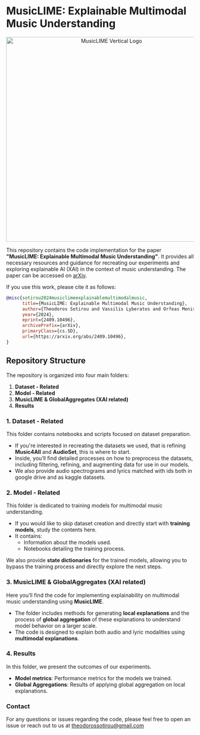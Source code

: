 # MusicLIME: Explainable Multimodal Music Understanding

<div align="center">
  <img src="https://github.com/user-attachments/assets/b1e4c1e2-f2bb-4377-9c13-9eb678fe74b5" alt="MusicLIME Vertical Logo" style="width: 550px; height: auto;">
</div>

This repository contains the code implementation for the paper **"MusicLIME: Explainable Multimodal Music Understanding"**. It provides all necessary resources and guidance for recreating our experiments and exploring explainable AI (XAI) in the context of music understanding.
The paper can be accessed on [arXiv](https://arxiv.org/abs/2409.10496).

If you use this work, please cite it as follows:

```bibtex
@misc{sotirou2024musiclimeexplainablemultimodalmusic,
      title={MusicLIME: Explainable Multimodal Music Understanding}, 
      author={Theodoros Sotirou and Vassilis Lyberatos and Orfeas Menis Mastromichalakis and Giorgos Stamou},
      year={2024},
      eprint={2409.10496},
      archivePrefix={arXiv},
      primaryClass={cs.SD},
      url={https://arxiv.org/abs/2409.10496}, 
}
```
## Repository Structure

The repository is organized into four main folders:

1. **Dataset - Related**
2. **Model - Related**
3. **MusicLIME & GlobalAggregates (XAI related)**
4. **Results**

### 1. Dataset - Related

This folder contains notebooks and scripts focused on dataset preparation. 

- If you're interested in recreating the datasets we used, that is refining **Music4All** and **AudioSet**, this is where to start.
- Inside, you’ll find detailed processes on how to preprocess the datasets, including filtering, refining, and augmenting data for use in our models.
- We also provide audio spectrograms and lyrics matched with ids both in google drive and as kaggle datasets.

### 2. Model - Related

This folder is dedicated to training models for multimodal music understanding.

- If you would like to skip dataset creation and directly start with **training models**, study the contents here.
- It contains:
  - Information about the models used.
  - Notebooks detailing the training process.
  
We also provide **state dictionaries** for the trained models, allowing you to bypass the training process and directly explore the next steps.

### 3. MusicLIME & GlobalAggregates (XAI related)

Here you’ll find the code for implementing explainability on multimodal music understanding using **MusicLIME**.

- The folder includes methods for generating **local explanations** and the process of **global aggregation** of these explanations to understand model behavior on a larger scale.
- The code is designed to explain both audio and lyric modalities using **multimodal explanations**.

### 4. Results

In this folder, we present the outcomes of our experiments.

- **Model metrics**: Performance metrics for the models we trained.
- **Global Aggregations**: Results of applying global aggregation on local explanations.

### Contact
For any questions or issues regarding the code, please feel free to open an issue or reach out to us at theodorossotirou@gmail.com
